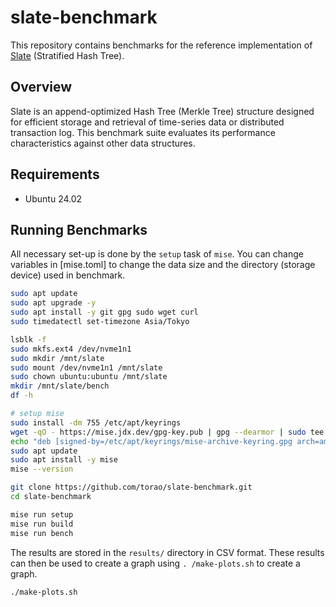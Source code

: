 # slate-benchmark

This repository contains benchmarks for the reference implementation of [Slate](https://github.com/torao/stratified-hash-tree) (Stratified Hash Tree).

## Overview

Slate is an append-optimized Hash Tree (Merkle Tree) structure designed for efficient storage and retrieval of time-series data or distributed transaction log. This benchmark suite evaluates its performance characteristics against other data structures.

## Requirements

- Ubuntu 24.02

## Running Benchmarks

All necessary set-up is done by the `setup` task of `mise`. You can change variables in [mise.toml] to change the data
size and the directory (storage device) used in benchmark.

```bash
sudo apt update
sudo apt upgrade -y
sudo apt install -y git gpg sudo wget curl
sudo timedatectl set-timezone Asia/Tokyo

lsblk -f
sudo mkfs.ext4 /dev/nvme1n1
sudo mkdir /mnt/slate
sudo mount /dev/nvme1n1 /mnt/slate
sudo chown ubuntu:ubuntu /mnt/slate
mkdir /mnt/slate/bench
df -h

# setup mise
sudo install -dm 755 /etc/apt/keyrings
wget -qO - https://mise.jdx.dev/gpg-key.pub | gpg --dearmor | sudo tee /etc/apt/keyrings/mise-archive-keyring.gpg 1> /dev/null
echo "deb [signed-by=/etc/apt/keyrings/mise-archive-keyring.gpg arch=amd64] https://mise.jdx.dev/deb stable main" | sudo tee /etc/apt/sources.list.d/mise.list
sudo apt update
sudo apt install -y mise
mise --version

git clone https://github.com/torao/slate-benchmark.git
cd slate-benchmark

mise run setup
mise run build
mise run bench
```

The results are stored in the `results/` directory in CSV format. These results can then be used to create a graph using
`. /make-plots.sh` to create a graph.

```bash
./make-plots.sh
```
